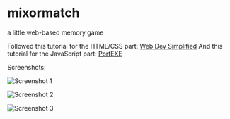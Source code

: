 # mixormatch
a little web-based memory game

Followed this tutorial for the HTML/CSS part: [Web Dev Simplified](https://www.youtube.com/watch?v=28VfzEiJgy4)
And this tutorial for the JavaScript part: [PortEXE](https://www.youtube.com/watch?v=3uuQ3g92oPQ)

Screenshots:

![Screenshot 1](https://i.imgur.com/dqVQCx5.png)

![Screenshot 2](https://i.imgur.com/ZBHTajM.png)

![Screenshot 3](https://i.imgur.com/DamY1zw.png)

